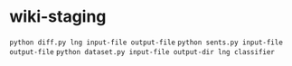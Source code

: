# wiki-staging
`python diff.py lng input-file output-file`
`python sents.py input-file output-file`
`python dataset.py input-file output-dir lng classifier`
